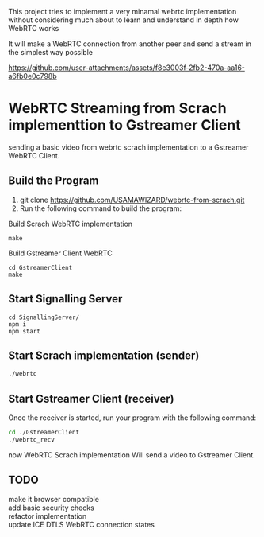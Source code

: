 
This project tries to implement a very minamal webrtc implementation without considering much about to learn and understand in depth how WebRTC works  <br>

It will make a WebRTC connection from another peer and send a stream in the simplest way possible <br>

https://github.com/user-attachments/assets/f8e3003f-2fb2-470a-aa16-a6fb0e0c798b


# WebRTC Streaming from Scrach implementtion to Gstreamer Client 
sending a basic video from webrtc scrach implementation to a Gstreamer WebRTC Client.

## Build the Program

1. git clone https://github.com/USAMAWIZARD/webrtc-from-scrach.git
2. Run the following command to build the program:

Build Scrach WebRTC implementation <br>
``` 
make
 ```

Build Gstreamer Client WebRTC <br>

```
cd GstreamerClient
make 
```


## Start Signalling Server
```
cd SignallingServer/
npm i 
npm start 
```


## Start Scrach implementation (sender)


```sh
./webrtc
```

## Start Gstreamer Client (receiver)

Once the receiver is started, run your program with the following command:

```sh
cd ./GstreamerClient
./webrtc_recv
```

now WebRTC Scrach implementation Will send a video to Gstreamer Client.

## TODO 
make it browser compatible <br>
add basic security checks <br>
refactor implementation <br>
update ICE DTLS WebRTC connection states <br>
